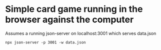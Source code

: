 # Simple card game running in the browser against the computer

Assumes a running json-server on localhost:3001 which serves data.json

    npx json-server -p 3001 -w data.json

